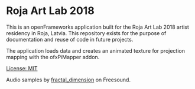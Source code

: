 # Roja Art Lab 2018

This is an openFrameworks application built for the Roja Art Lab 2018 artist residency in Roja, Latvia. This repository exists for the purpose of documentation and reuse of code in future projects.

The application loads data and creates an animated texture for projection mapping with the ofxPiMapper addon.

[License: MIT](./LICENSE)

Audio samples by [fractal_dimension](https://freesound.org/people/fractal_dimension/sounds/17067/) on Freesound.
